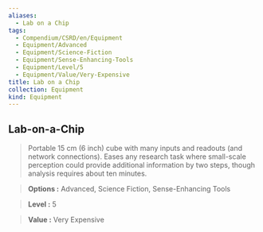 ```yaml
---
aliases:
  - Lab on a Chip
tags:
  - Compendium/CSRD/en/Equipment
  - Equipment/Advanced
  - Equipment/Science-Fiction
  - Equipment/Sense-Enhancing-Tools
  - Equipment/Level/5
  - Equipment/Value/Very-Expensive
title: Lab on a Chip
collection: Equipment
kind: Equipment
---
```

## Lab-on-a-Chip    
    
>Portable 15 cm (6 inch) cube with many inputs and readouts (and network connections). Eases any research task where small-scale perception could provide additional information by two steps, though analysis requires about ten minutes.    
> **Options :** Advanced, Science Fiction, Sense-Enhancing Tools    
> **Level :** 5    
> **Value :** Very Expensive